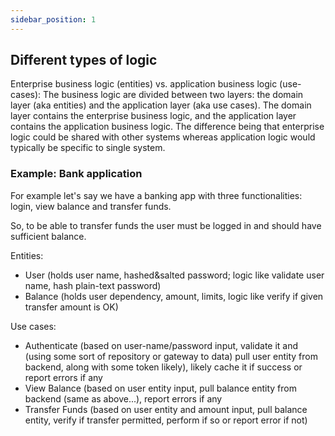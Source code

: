 ```yaml
---
sidebar_position: 1
---
```




## Different types of logic

Enterprise business logic (entities) vs. application business logic (use-cases): The business logic are divided between two layers: the domain layer (aka entities) and the application layer (aka use cases). The domain layer contains the enterprise business logic, and the application layer contains the application business logic. The difference being that enterprise logic could be shared with other systems whereas application logic would typically be specific to single system.

### Example: Bank application

For example let's say we have a banking app with three functionalities: login, view balance and transfer funds.

So, to be able to transfer funds the user must be logged in and should have sufficient balance.

Entities:
  * User (holds user name, hashed&salted password; logic like validate user name, hash plain-text password)
  * Balance (holds user dependency, amount, limits, logic like verify if given transfer amount is OK)

Use cases:
  * Authenticate (based on user-name/password input, validate it and (using some sort of repository or gateway to data) pull user entity from backend, along with some token likely), likely cache it if success or report errors if any
  * View Balance (based on user entity input, pull balance entity from backend (same as above...), report errors if any
  * Transfer Funds (based on user entity and amount input, pull balance entity, verify if transfer permitted, perform if so or report error if not)

